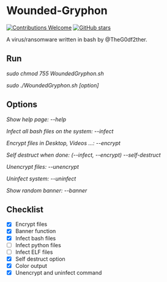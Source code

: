 # Wounded-Gryphon

[![Contributions Welcome](https://img.shields.io/badge/contributions-welcome-red.svg?style=round)](https://github.com/MalDev101/WoundedGryphon/issues/)
[![GitHub stars](https://img.shields.io/github/stars/MalDev101/WoundedGryphon.svg?style=social&label=Star&maxAge=2592000)](https://github.com/MalDev101/WoundedGryphon/stargazers)


A virus/ransomware written in bash by @TheG0df2ther.

## Run

*sudo chmod 755 WoundedGryphon.sh*

*sudo ./WoundedGryphon.sh [option]*

## Options

*Show help page: --help*


*Infect all bash files on the system: --infect*


*Encrypt files in Desktop, Videos ...: --encrypt*


*Self destruct when done: (--infect, --encrypt) --self-destruct*

*Unencrypt files: --unencrypt*


*Uninfect system: --uninfect*

*Show random banner: --banner*

## Checklist

* [x] Encrypt files
* [x] Banner function
* [x] Infect bash files
* [ ] Infect python files
* [ ] Infect ELF files
* [x] Self destruct option
* [x] Color output
* [x] Unencrypt and uninfect command
